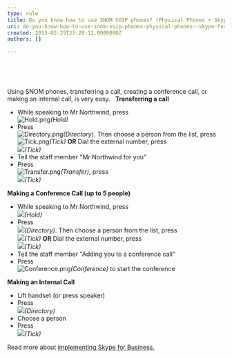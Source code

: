```yaml
---
type: rule
title: Do you know how to use SNOM VOIP phones? (Physical Phones + Skype for Business)
uri: do-you-know-how-to-use-snom-voip-phones-physical-phones--skype-for-business
created: 2013-02-25T23:29:12.0000000Z
authors: []

---
```


 
​​

 

Using SNOM phones, transferring a call, creating a conference call, or making an internal call, is very easy. ​ ​
 **Transferring a call**

- While speaking to Mr Northwind, press <br>         ![Hold.png](/PublishingImages/Hold.png)*(Hold)*
- Press <br>         ![Directory.png](/PublishingImages/Directory.png)*(Directory)*. Then choose a person from the list, press <br>         ![Tick.png](/PublishingImages/Tick.png)*(Tick)*
**OR**
 Dial the external number, press <br>         ![](/PublishingImages/Tick.png)*(Tick)*
- Tell the staff member "Mr Northwind for you"
- Press <br>         ![Transfer.png](/PublishingImages/Transfer.png)*(Transfer)*, press <br>         ![](/PublishingImages/Tick.png)*(Tick)*




**Making a Conference Call (up to 5 people)**

- While speaking to Mr Northwind, press <br>         ![](/PublishingImages/Hold.png)*(Hold)*
- Press <br>         ![](/PublishingImages/Directory.png)*(Directory)*. Then choose a person from the list, press <br>         ![](/PublishingImages/Tick.png)*(Tick)*
**OR**
 Dial the external number, press <br>         ![](/PublishingImages/Tick.png)*(Tick)*
- Tell the staff member "Adding you to a conference call"
- Press <br>         ![Conference.png](/PublishingImages/Conference.png)*(Conference)* to start the conference




**Making an Internal Call**

- Lift handset (or press speaker)
- Press <br>         ![](/PublishingImages/Directory.png)*(Directory)*
- Choose a person
- Press <br>         ![](/PublishingImages/Tick.png)*(Tick)*



Read more about     [​](http&#58;//www.ssw.com.au/ssw/Consulting/Lync.aspx)[implementing Skype for Business​.​​](http&#58;//www.ssw.com.au/ssw/Consulting/Lync.aspx)

